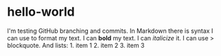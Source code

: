 # hello-world

I'm testing GitHub branching and commits. In Markdown there is syntax I can use to format my text. I can **bold** my text. I can *italicize* it. I can use > blockquote. And lists: 1. item 1 2. item 2 3. item 3
